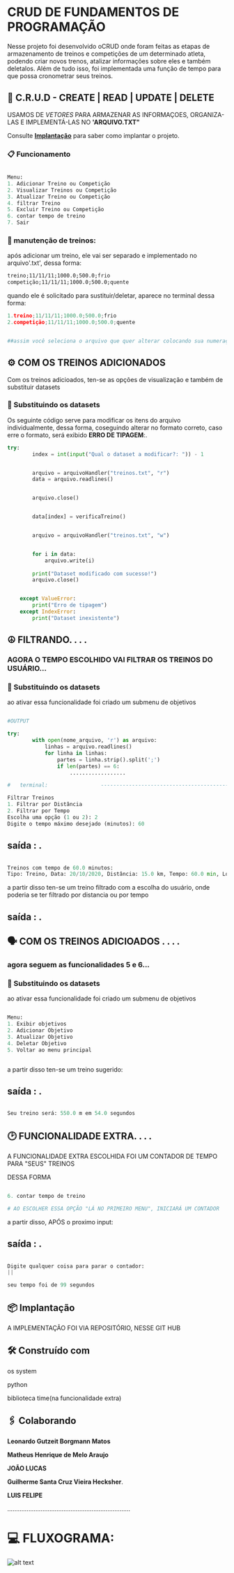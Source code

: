 # CRUD DE FUNDAMENTOS DE PROGRAMAÇÃO


Nesse projeto foi desenvolvido  oCRUD onde foram feitas as etapas de armazenamento de treinos e competições de um determinado atleta, podendo criar novos trenos, atalizar informações sobre eles e também deletalos. Além de tudo isso, foi implementada uma função de tempo para que possa cronometrar seus treinos.


## 🚀 C.R.U.D - CREATE | READ | UPDATE | DELETE


USAMOS DE *VETORES* PARA ARMAZENAR AS INFORMAÇOES, ORGANIZA-LAS E IMPLEMENTÁ-LAS NO **'ARQUIVO.TXT"**


Consulte **[Implantação](#-implanta%C3%A7%C3%A3o)** para saber como implantar o projeto.


### 📋 Funcionamento






```python

Menu:
1. Adicionar Treino ou Competição
2. Visualizar Treinos ou Competição
3. Atualizar Treino ou Competição
4. filtrar Treino
5. Excluir Treino ou Competição
6. contar tempo de treino
7. Sair

```


### 🔧 manutenção de treinos:


após adicionar um treino, ele vai ser separado e implementado no arquivo'.txt', dessa forma:




```txt
treino;11/11/11;1000.0;500.0;frio
competição;11/11/11;1000.0;500.0;quente
```


quando ele é solicitado para sustituir/deletar, aparece no terminal dessa forma:


```python
1.treino;11/11/11;1000.0;500.0;frio
2.competição;11/11/11;1000.0;500.0;quente


##assim você seleciona o arquivo que quer alterar colocando sua numeração no input do terminal
```


## ⚙️ COM OS TREINOS ADICIONADOS


Com os treinos adicioados, ten-se as opções de visualização e também de substituir datasets


### 🔩 Substituindo os datasets


Os seguinte código serve para modificar os itens do arquivo individualmente, dessa forma, coseguindo alterar no formato correto, caso erre o formato, será exibido **ERRO DE TIPAGEM**:.


```python
try:
        index = int(input("Qual o dataset a modificar?: ")) - 1


        arquivo = arquivoHandler("treinos.txt", "r")
        data = arquivo.readlines()


        arquivo.close()


        data[index] = verificaTreino()


        arquivo = arquivoHandler("treinos.txt", "w")


        for i in data:
            arquivo.write(i)
       
        print("Dataset modificado com sucesso!")
        arquivo.close()


    except ValueError:
        print("Erro de tipagem")
    except IndexError:
        print("Dataset inexistente")
```



## ☮️ FILTRANDO. . . .


### AGORA O TEMPO ESCOLHIDO VAI FILTRAR OS TREINOS DO USUÁRIO...


### 🔩 Substituindo os datasets


ao ativar essa funcionalidade foi criado um submenu de objetivos

```python

#OUTPUT

try:
        with open(nome_arquivo, 'r') as arquivo:
            linhas = arquivo.readlines()
            for linha in linhas:
                partes = linha.strip().split(';')
                if len(partes) == 6: 
                    ..................

#   terminal:                 ------------------------------------------------------------

Filtrar Treinos
1. Filtrar por Distância
2. Filtrar por Tempo
Escolha uma opção (1 ou 2): 2
Digite o tempo máximo desejado (minutos): 60


```
## saída : .
```Python

Treinos com tempo de 60.0 minutos:
Tipo: Treino, Data: 20/10/2020, Distância: 15.0 km, Tempo: 60.0 min, Localização: jaqueira, Clima: sol

````
a partir disso ten-se um treino filtrado com a escolha do usuário, onde poderia se ter filtrado por distancia ou por tempo

## saída : .






## 🗣️ COM OS TREINOS ADICIOADOS . . . .


### agora seguem as funcionalidades 5 e 6...


### 🔩 Substituindo os datasets


ao ativar essa funcionalidade foi criado um submenu de objetivos

```python

Menu:
1. Exibir objetivos
2. Adicionar Objetivo
3. Atualizar Objetivo
4. Deletar Objetivo
5. Voltar ao menu principal



```
a partir disso ten-se um treino sugerido:

## saída : .

```python

Seu treino será: 550.0 m em 54.0 segundos

```

## 🕑 FUNCIONALIDADE EXTRA. . . .

A FUNCIONALIDADE EXTRA ESCOLHIDA FOI UM CONTADOR DE TEMPO PARA "SEUS" TREINOS


DESSA FORMA
```python

6. contar tempo de treino

# AO ESCOLHER ESSA OPÇÃO "LÁ NO PRIMEIRO MENU", INICIARÁ UM CONTADOR

```
a partir disso, APÓS o proximo input:

## saída : .

```python

Digite qualquer coisa para parar o contador:
||

seu tempo foi de 99 segundos

```

## 📦 Implantação


A IMPLEMENTAÇÃO FOI VIA REPOSITÓRIO, NESSE GIT HUB


## 🛠️ Construído com


os system

python

biblioteca time(na funcionalidade extra)


## 🖇️ Colaborando


**Leonardo Gutzeit Borgmann Matos**

**Matheus Henrique de Melo Araujo**

**JOÃO LUCAS**

**Guilherme Santa Cruz Vieira Hecksher**.

**LUIS FELIPE**


......................................................................


# 💻 FLUXOGRAMA:


![alt text](image.png) 
